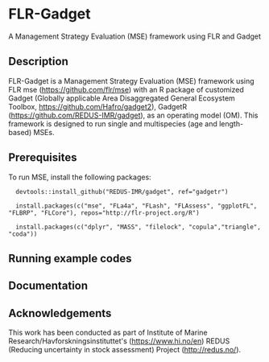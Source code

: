 # FLR-Gadget
A Management Strategy Evaluation (MSE) framework using FLR and Gadget

## Description 
FLR-Gadget is a Management Strategy Evaluation (MSE) framework using FLR mse (https://github.com/flr/mse) with an R package of customized Gadget (Globally applicable Area Disaggregated General Ecosystem Toolbox, https://github.com/Hafro/gadget2), GadgetR (https://github.com/REDUS-IMR/gadget), as an operating model (OM). This framework is designed to run single and multispecies (age and length-based) MSEs. 

## Prerequisites
To run MSE, install the following packages:
```
  devtools::install_github("REDUS-IMR/gadget", ref="gadgetr")

  install.packages(c("mse", "FLa4a", "FLash", "FLAssess", "ggplotFL", "FLBRP", "FLCore"), repos="http://flr-project.org/R")
  
  install.packages(c("dplyr", "MASS", "filelock", "copula","triangle", "coda"))  
```

## Running example codes


## Documentation


## Acknowledgements
This work has been conducted as part of Institute of Marine Research/Havforskningsinstituttet's (https://www.hi.no/en) REDUS (Reducing uncertainty in stock assessment) Project (http://redus.no/).
